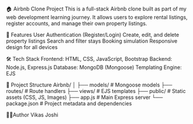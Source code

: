 🏠 Airbnb Clone Project
This is a full-stack Airbnb clone built as part of my web development learning journey. It allows users to explore rental listings, register accounts, and manage their own property listings.

🚀 Features
User Authentication (Register/Login)
Create, edit, and delete property listings
Search and filter stays
Booking simulation
Responsive design for all devices

🛠 Tech Stack
Frontend: HTML, CSS, JavaScript, Bootstrap 
Backend: Node.js, Express.js
Database: MongoDB (Mongoose)
Templating Engine: EJS 

📁 Project Structure
Airbnb/
│
├── models/            # Mongoose models
├── routes/            # Route handlers
├── views/             # EJS templates
├── public/            # Static assets (CSS, JS, Images)
├── app.js             # Main Express server
└── package.json       # Project metadata and dependencies

🧑‍💻Author
Vikas Joshi
